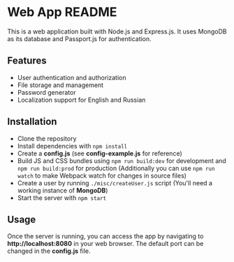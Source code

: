 # Web App README
This is a web application built with Node.js and Express.js. It uses MongoDB as its database and Passport.js for authentication.

## Features
- User authentication and authorization
- File storage and management
- Password generator
- Localization support for English and Russian

## Installation
- Clone the repository
- Install dependencies with `npm install`
- Create a **config.js** (see **config-example.js** for reference)
- Build JS and CSS bundles using `npm run build:dev` for development and `npm run build:prod` for production (Additionally you can use `npm run watch` to make Webpack watch for changes in source files)
- Create a user by running `./misc/createUser.js` script (You'll need a working instance of **MongoDB**)
- Start the server with `npm start`

## Usage
Once the server is running, you can access the app by navigating to **http://localhost:8080** in your web browser. The default port can be changed in the **config.js** file.